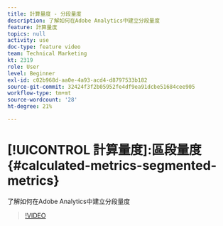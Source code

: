 ```yaml
---
title: 計算量度 - 分段量度
description: 了解如何在Adobe Analytics中建立分段量度
feature: 計算量度
topics: null
activity: use
doc-type: feature video
team: Technical Marketing
kt: 2319
role: User
level: Beginner
exl-id: c02b968d-aa0e-4a93-acd4-d8797533b182
source-git-commit: 32424f3f2b05952fe4df9ea91dcbe51684cee905
workflow-type: tm+mt
source-wordcount: '28'
ht-degree: 21%

---
```


# [!UICONTROL 計算量度]:區段量度 {#calculated-metrics-segmented-metrics}

了解如何在Adobe Analytics中建立分段量度

>[!VIDEO](https://video.tv.adobe.com/v/25409/?quality=12)
